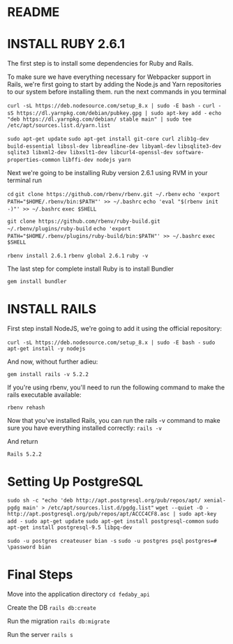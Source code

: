 # README

# INSTALL RUBY 2.6.1

The first step is to install some dependencies for Ruby and Rails.

To make sure we have everything necessary for Webpacker support in Rails, we're first going to start by adding the Node.js and Yarn 
repositories to our system before installing them.
run the next commands in you terminal

`curl -sL https://deb.nodesource.com/setup_8.x | sudo -E bash -`
`curl -sS https://dl.yarnpkg.com/debian/pubkey.gpg | sudo apt-key add -`
`echo "deb https://dl.yarnpkg.com/debian/ stable main" | sudo tee /etc/apt/sources.list.d/yarn.list`

`sudo apt-get update`
`sudo apt-get install git-core curl zlib1g-dev build-essential libssl-dev libreadline-dev libyaml-dev` `libsqlite3-dev sqlite3 libxml2-dev libxslt1-dev libcurl4-openssl-dev software-properties-common` `libffi-dev nodejs yarn`

Next we're going to be installing Ruby version 2.6.1 using RVM
in your terminal run

`cd`
`git clone https://github.com/rbenv/rbenv.git ~/.rbenv`
`echo 'export PATH="$HOME/.rbenv/bin:$PATH"' >> ~/.bashrc`
`echo 'eval "$(rbenv init -)"' >> ~/.bashrc`
`exec $SHELL`

`git clone https://github.com/rbenv/ruby-build.git ~/.rbenv/plugins/ruby-build`
`echo 'export PATH="$HOME/.rbenv/plugins/ruby-build/bin:$PATH"' >> ~/.bashrc`
`exec $SHELL`

`rbenv install 2.6.1`
`rbenv global 2.6.1`
`ruby -v`

The last step for complete install Ruby is to install Bundler

`gem install bundler`

# INSTALL RAILS
First step install NodeJS, we're going to add it using the official repository:

`curl -sL https://deb.nodesource.com/setup_8.x | sudo -E bash -`
`sudo apt-get install -y nodejs`

And now, without further adieu:

`gem install rails -v 5.2.2`

If you're using rbenv, you'll need to run the following command to make the rails executable available:

`rbenv rehash`

Now that you've installed Rails, you can run the rails -v command to make sure you have everything installed correctly:
`rails -v`

And return

`Rails 5.2.2`

# Setting Up PostgreSQL

`sudo sh -c "echo 'deb http://apt.postgresql.org/pub/repos/apt/ xenial-pgdg main' > /etc/apt/sources.list.d/pgdg.list"`
`wget --quiet -O - http://apt.postgresql.org/pub/repos/apt/ACCC4CF8.asc | sudo apt-key add -`
`sudo apt-get update`
`sudo apt-get install postgresql-common`
`sudo apt-get install postgresql-9.5 libpq-dev`

`sudo -u postgres createuser bian -s`
`sudo -u postgres psql`
`postgres=# \password bian`

# Final Steps

Move into the application directory
`cd fedaby_api`

Create the DB 
`rails db:create`

Run the migration
`rails db:migrate`

Run the server
`rails s`
